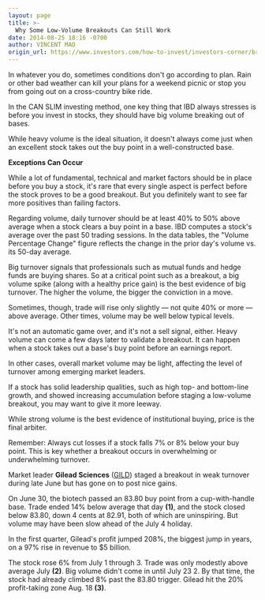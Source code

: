 ```yaml
---
layout: page
title: >-
  Why Some Low-Volume Breakouts Can Still Work
date: 2014-08-25 18:16 -0700
author: VINCENT MAO
origin_url: https://www.investors.com/how-to-invest/investors-corner/breakouts-on-weak-trade-can-work/
---
```


In whatever you do, sometimes conditions don't go according to plan. Rain or other bad weather can kill your plans for a weekend picnic or stop you from going out on a cross-country bike ride.

In the CAN SLIM investing method, one key thing that IBD always stresses is before you invest in stocks, they should have big volume breaking out of bases.

While heavy volume is the ideal situation, it doesn't always come just when an excellent stock takes out the buy point in a well-constructed base.

**Exceptions Can Occur**

While a lot of fundamental, technical and market factors should be in place before you buy a stock, it's rare that every single aspect is perfect before the stock proves to be a good breakout. But you definitely want to see far more positives than failing factors.

Regarding volume, daily turnover should be at least 40% to 50% above average when a stock clears a buy point in a base. IBD computes a stock's average over the past 50 trading sessions. In the data tables, the "Volume Percentage Change" figure reflects the change in the prior day's volume vs. its 50-day average.

Big turnover signals that professionals such as mutual funds and hedge funds are buying shares. So at a critical point such as a breakout, a big volume spike (along with a healthy price gain) is the best evidence of big turnover. The higher the volume, the bigger the conviction in a move.

Sometimes, though, trade will rise only slightly — not quite 40% or more — above average. Other times, volume may be well below typical levels.

It's not an automatic game over, and it's not a sell signal, either. Heavy volume can come a few days later to validate a breakout. It can happen when a stock takes out a base's buy point before an earnings report.

In other cases, overall market volume may be light, affecting the level of turnover among emerging market leaders.

If a stock has solid leadership qualities, such as high top- and bottom-line growth, and showed increasing accumulation before staging a low-volume breakout, you may want to give it more leeway.

While strong volume is the best evidence of institutional buying, price is the final arbiter.

Remember: Always cut losses if a stock falls 7% or 8% below your buy point. This is key whether a breakout occurs in overwhelming or underwhelming turnover.

Market leader **Gilead Sciences** ([GILD](https://research.investors.com/quote.aspx?symbol=GILD)) staged a breakout in weak turnover during late June but has gone on to post nice gains.

On June 30, the biotech passed an 83.80 buy point from a cup-with-handle base. Trade ended 14% below average that day **(1)**, and the stock closed below 83.80, down 4 cents at 82.91, both of which are uninspiring. But volume may have been slow ahead of the July 4 holiday.

In the first quarter, Gilead's profit jumped 208%, the biggest jump in years, on a 97% rise in revenue to \$5 billion.

The stock rose 6% from July 1 through 3. Trade was only modestly above average July **(2)**. Big volume didn't come in until July 23 2. By that time, the stock had already climbed 8% past the 83.80 trigger. Gilead hit the 20% profit-taking zone Aug. 18 **(3)**.
